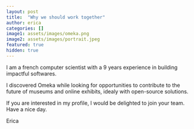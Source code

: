 ```yaml
---
layout: post
title:  "Why we should work together"
author: erica
categories: []
image1: assets/images/omeka.png
image2: assets/images/portrait.jpeg
featured: true
hidden: true
---
```


I am a french computer scientist with a 9 years experience in building impactful softwares.

I discovered Omeka while looking for opportunities to contribute to the future of museums and online exhibits, idealy with open-source solutions.

If you are interested in my profile, I would be delighted to join your team. Have a nice day.

Erica
